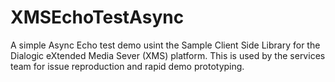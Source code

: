 XMSEchoTestAsync
================
A simple Async Echo test demo usint the Sample Client Side Library for the Dialogic eXtended Media Sever (XMS) platform.  This is used by the services team for issue reproduction and rapid demo prototyping.
